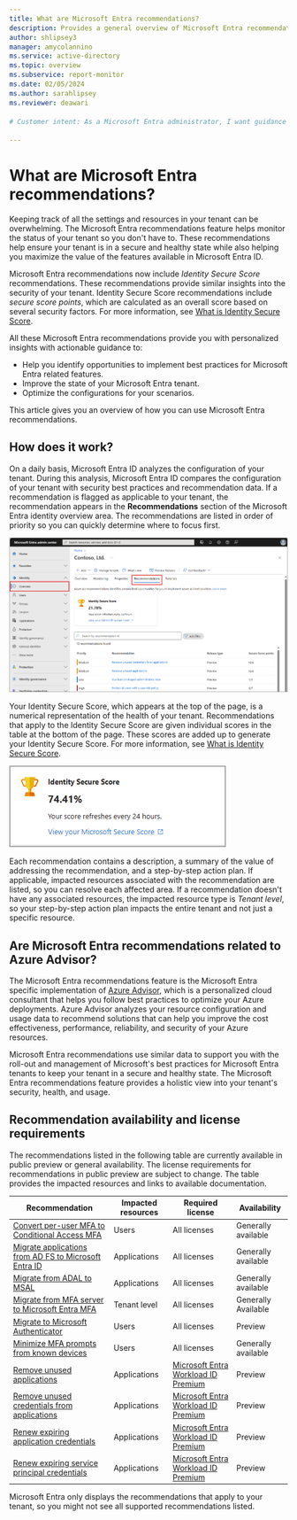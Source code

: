 ```yaml
---
title: What are Microsoft Entra recommendations?
description: Provides a general overview of Microsoft Entra recommendations so you can keep your tenant secure and healthy.
author: shlipsey3
manager: amycolannino
ms.service: active-directory
ms.topic: overview
ms.subservice: report-monitor
ms.date: 02/05/2024
ms.author: sarahlipsey
ms.reviewer: deawari  

# Customer intent: As a Microsoft Entra administrator, I want guidance to so that I can keep my Microsoft Entra tenant in a healthy state.

---
```


# What are Microsoft Entra recommendations?

Keeping track of all the settings and resources in your tenant can be overwhelming. The Microsoft Entra recommendations feature helps monitor the status of your tenant so you don't have to. These recommendations help ensure your tenant is in a secure and healthy state while also helping you maximize the value of the features available in Microsoft Entra ID.

Microsoft Entra recommendations now include *Identity Secure Score* recommendations. These recommendations provide similar insights into the security of your tenant. Identity Secure Score recommendations include *secure score points*, which are calculated as an overall score based on several security factors. For more information, see [What is Identity Secure Score](concept-identity-secure-score.md). 

All these Microsoft Entra recommendations provide you with personalized insights with actionable guidance to:

- Help you identify opportunities to implement best practices for Microsoft Entra related features.
- Improve the state of your Microsoft Entra tenant.
- Optimize the configurations for your scenarios.

This article gives you an overview of how you can use Microsoft Entra recommendations.

## How does it work?

On a daily basis, Microsoft Entra ID analyzes the configuration of your tenant. During this analysis, Microsoft Entra ID compares the configuration of your tenant with security best practices and recommendation data. If a recommendation is flagged as applicable to your tenant, the recommendation appears in the **Recommendations** section of the Microsoft Entra identity overview area. The recommendations are listed in order of priority so you can quickly determine where to focus first.

![Screenshot of the Overview page of the tenant with the Recommendations option highlighted.](./media/overview-recommendations/recommendations-overview.png) 

Your Identity Secure Score, which appears at the top of the page, is a numerical representation of the health of your tenant. Recommendations that apply to the Identity Secure Score are given individual scores in the table at the bottom of the page. These scores are added up to generate your Identity Secure Score. For more information, see [What is Identity Secure Score](concept-identity-secure-score.md).

![Screenshot of the Identity Secure Score.](./media/overview-recommendations/identity-secure-score.png)

Each recommendation contains a description, a summary of the value of addressing the recommendation, and a step-by-step action plan. If applicable, impacted resources associated with the recommendation are listed, so you can resolve each affected area. If a recommendation doesn't have any associated resources, the impacted resource type is *Tenant level*, so your step-by-step action plan impacts the entire tenant and not just a specific resource.

## Are Microsoft Entra recommendations related to Azure Advisor?

The Microsoft Entra recommendations feature is the Microsoft Entra specific implementation of [Azure Advisor](/azure/advisor/advisor-overview), which is a personalized cloud consultant that helps you follow best practices to optimize your Azure deployments. Azure Advisor analyzes your resource configuration and usage data to recommend solutions that can help you improve the cost effectiveness, performance, reliability, and security of your Azure resources.

Microsoft Entra recommendations use similar data to support you with the roll-out and management of Microsoft's best practices for Microsoft Entra tenants to keep your tenant in a secure and healthy state. The Microsoft Entra recommendations feature provides a holistic view into your tenant's security, health, and usage. 

## Recommendation availability and license requirements

The recommendations listed in the following table are currently available in public preview or general availability. The license requirements for recommendations in public preview are subject to change. The table provides the impacted resources and links to available documentation.

| Recommendation  | Impacted resources | Required license | Availability |
|---- |---- |---- |---- |
| [Convert per-user MFA to Conditional Access MFA](recommendation-turn-off-per-user-mfa.md) | Users | All licenses | Generally available |
| [Migrate applications from AD FS to Microsoft Entra ID](recommendation-migrate-apps-from-adfs-to-azure-ad.md) | Applications | All licenses | Generally available |
| [Migrate from ADAL to MSAL](recommendation-migrate-from-adal-to-msal.md) | Applications | All licenses | Generally available |
| [Migrate from MFA server to Microsoft Entra MFA](recommendation-migrate-to-microsoft-entra-mfa.md) | Tenant level | All licenses | Generally Available |
| [Migrate to Microsoft Authenticator](recommendation-migrate-to-authenticator.md) | Users | All licenses | Preview |
| [Minimize MFA prompts from known devices](recommendation-mfa-from-known-devices.md)  | Users | All licenses | Generally available |
| [Remove unused applications](recommendation-remove-unused-apps.md) | Applications | [Microsoft Entra Workload ID Premium](https://www.microsoft.com/security/business/identity-access/microsoft-entra-workload-id) | Preview |
| [Remove unused credentials from applications](recommendation-remove-unused-credential-from-apps.md) | Applications | [Microsoft Entra Workload ID Premium](https://www.microsoft.com/security/business/identity-access/microsoft-entra-workload-id) | Preview |
| [Renew expiring application credentials](recommendation-renew-expiring-application-credential.md) | Applications | [Microsoft Entra Workload ID Premium](https://www.microsoft.com/security/business/identity-access/microsoft-entra-workload-id) | Preview |
| [Renew expiring service principal credentials](recommendation-renew-expiring-service-principal-credential.md) | Applications | [Microsoft Entra Workload ID Premium](https://www.microsoft.com/security/business/identity-access/microsoft-entra-workload-id) | Preview |


Microsoft Entra only displays the recommendations that apply to your tenant, so you might not see all supported recommendations listed.
